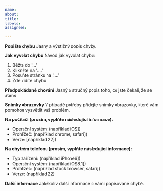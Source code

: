 ```yaml
---
name: 
about: 
title: 
labels: 
assignees: 

---
```


**Popište chybu**
Jasný a výstižný popis chyby.

**Jak vyvolat chybu**
Návod jak vyvolat chybu:
1. Běžte do '...'
2. Klikněte na '....'
3. Posuňte stránku na '....'
4. Zde vidíte chybu

**Předpokládané chování**
Jasný a stručný popis toho, co jste čekali, že se stane

**Snímky obrazovky**
V případě potřeby přidejte snímky obrazovky, které vám pomohou vysvětlit váš problém.

**Na počítači (prosím, vyplňte následující informace):**
 - Operační systém: (například iOS])
 - Prohlížeč: (například chrome, safari])
 - Verze: [například 22])

**Na chytrém telefonu (prosím, vyplňte následující informace):**
 - Typ zařízení: (například iPhone6])
 - Operační systém: (například iOS8.1])
 - Prohlížeč: (například stock browser, safari])
 - Verze: (například 22)

**Další informace**
Jakékoliv další informace o vámi popisované chybě.
